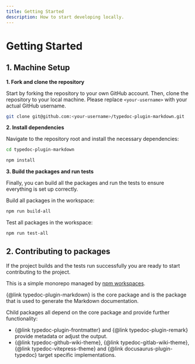 ```yaml
---
title: Getting Started
description: How to start developing locally.
---
```


# Getting Started

## 1. Machine Setup

**1. Fork and clone the repository**

Start by forking the repository to your own GitHub account. Then, clone the repository to your local machine. Please replace `<your-username>` with your actual GitHub username.

```bash
git clone git@github.com:<your-username>/typedoc-plugin-markdown.git
```

**2. Install dependencies**

Navigate to the repository root and install the necessary dependencies:

```bash
cd typedoc-plugin-markdown

npm install
```

**3. Build the packages and run tests**

Finally, you can build all the packages and run the tests to ensure everything is set up correctly.

Build all packages in the workspace:

```bash
npm run build-all
```

Test all packages in the workspace:

```bash
npm run test-all
```

## 2. Contributing to packages

If the project builds and the tests run successfully you are ready to start contributing to the project.

This is a simple monorepo managed by [npm workspaces](https://docs.npmjs.com/cli/v7/using-npm/workspaces).

{@link typedoc-plugin-markdown} is the core package and is the package that is used to generate the Markdown documentation.

Child packages all depend on the core package and provide further functionality:

- {@link typedoc-plugin-frontmatter} and {@link typedoc-plugin-remark} provide metadata or adjust the output.
- {@link typedoc-github-wiki-theme}, {@link typedoc-gitlab-wiki-theme},
  {@link typedoc-vitepress-theme} and {@link docusaurus-plugin-typedoc} target specific implementations.
